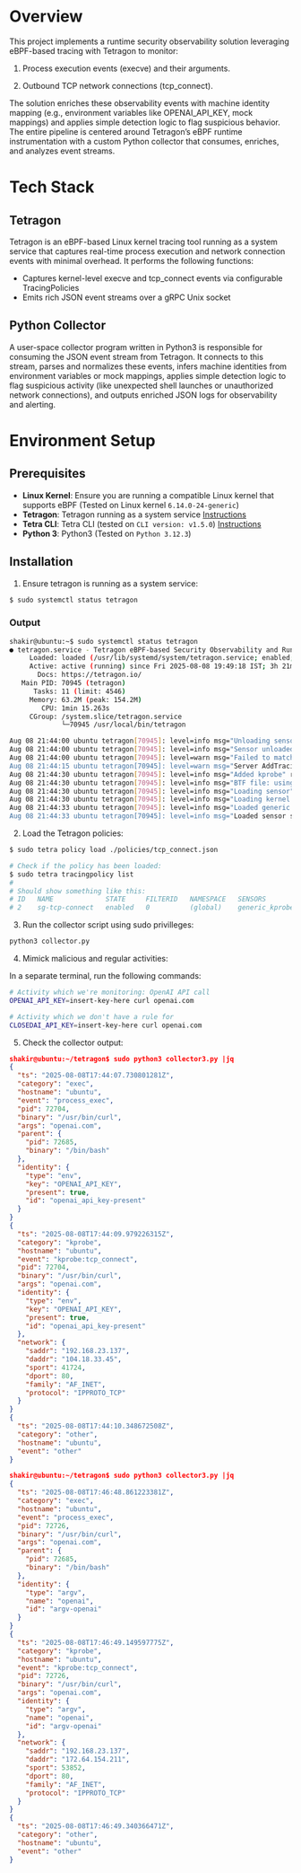 # Overview
This project implements a runtime security observability solution leveraging eBPF-based tracing with Tetragon to monitor:

 1. Process execution events (execve) and their arguments.

 2. Outbound TCP network connections (tcp_connect).

The solution enriches these observability events with machine identity mapping (e.g., environment variables like OPENAI_API_KEY, mock mappings) and applies simple detection logic to flag suspicious behavior. The entire pipeline is centered around Tetragon’s eBPF runtime instrumentation with a custom Python collector that consumes, enriches, and analyzes event streams.


# Tech Stack

## Tetragon

Tetragon is an eBPF-based Linux kernel tracing tool running as a system service that captures real-time process execution and network connection events with minimal overhead. It performs the following functions:

 - Captures kernel-level execve and tcp_connect events via configurable TracingPolicies
 - Emits rich JSON event streams over a gRPC Unix socket

## Python Collector

A user-space collector program written in Python3 is responsible for consuming the JSON event stream from Tetragon. It connects to this stream, parses and normalizes these events, infers machine identities from environment variables or mock mappings, applies simple detection logic to flag suspicious activity (like unexpected shell launches or unauthorized network connections), and outputs enriched JSON logs for observability and alerting.


# Environment Setup
## Prerequisites
- **Linux Kernel**: Ensure you are running a compatible Linux kernel that supports eBPF (Tested on Linux kernel `6.14.0-24-generic`)
- **Tetragon**: Tetragon running as a system service [Instructions](https://tetragon.io/docs/installation/package/)
- **Tetra CLI**: Tetra CLI (tested on `CLI version: v1.5.0`) [Instructions](https://tetragon.io/docs/installation/tetra-cli/)
- **Python 3**: Python3 (Tested on `Python 3.12.3`)

## Installation

1. Ensure tetragon is running as a system service:
```bash
$ sudo systemctl status tetragon
```
### Output
```bash
shakir@ubuntu:~$ sudo systemctl status tetragon
● tetragon.service - Tetragon eBPF-based Security Observability and Runtime Enforcement
     Loaded: loaded (/usr/lib/systemd/system/tetragon.service; enabled; preset: enabled)
     Active: active (running) since Fri 2025-08-08 19:49:18 IST; 3h 21min ago
       Docs: https://tetragon.io/
   Main PID: 70945 (tetragon)
      Tasks: 11 (limit: 4546)
     Memory: 63.2M (peak: 154.2M)
        CPU: 1min 15.263s
     CGroup: /system.slice/tetragon.service
             └─70945 /usr/local/bin/tetragon

Aug 08 21:44:00 ubuntu tetragon[70945]: level=info msg="Unloading sensor generic_kprobe"
Aug 08 21:44:00 ubuntu tetragon[70945]: level=info msg="Sensor unloaded" sensor=generic_kprobe maps-error=[]
Aug 08 21:44:00 ubuntu tetragon[70945]: level=warn msg="Failed to match id:1" error="getting entry from genericKprobeTable failed with: invalid>
Aug 08 21:44:15 ubuntu tetragon[70945]: level=warn msg="Server AddTracingPolicy request failed" error="validation failed: spec.kprobes[0].args[>
Aug 08 21:44:30 ubuntu tetragon[70945]: level=info msg="Added kprobe" return=false function=tcp_connect override=false
Aug 08 21:44:30 ubuntu tetragon[70945]: level=info msg="BTF file: using metadata file" metadata=/sys/kernel/btf/vmlinux
Aug 08 21:44:30 ubuntu tetragon[70945]: level=info msg="Loading sensor" name=generic_kprobe
Aug 08 21:44:30 ubuntu tetragon[70945]: level=info msg="Loading kernel version 6.14.6"
Aug 08 21:44:33 ubuntu tetragon[70945]: level=info msg="Loaded generic kprobe sensor: /usr/local/lib/tetragon/bpf/bpf_multi_kprobe_v612.o -> kp>
Aug 08 21:44:33 ubuntu tetragon[70945]: level=info msg="Loaded sensor successfully" sensor=generic_kprobe
```

2. Load the Tetragon policies:
```bash
$ sudo tetra policy load ./policies/tcp_connect.json
```
```bash
# Check if the policy has been loaded:
$ sudo tetra tracingpolicy list
#
# Should show something like this:
# ID   NAME             STATE     FILTERID   NAMESPACE   SENSORS          KERNELMEMORY   MODE
# 2    sg-tcp-connect   enabled   0          (global)    generic_kprobe   13.85 MB       enforce
```


3. Run the collector script using sudo privilleges:
```bash
python3 collector.py
```

4. Mimick malicious and regular activities:

In a separate terminal, run the following commands:

```bash
# Activity which we're monitoring: OpenAI API call
OPENAI_API_KEY=insert-key-here curl openai.com

# Activity which we don't have a rule for
CLOSEDAI_API_KEY=insert-key-here curl openai.com
```


5. Check the collector output:
```json
shakir@ubuntu:~/tetragon$ sudo python3 collector3.py |jq
{
  "ts": "2025-08-08T17:44:07.730801281Z",
  "category": "exec",
  "hostname": "ubuntu",
  "event": "process_exec",
  "pid": 72704,
  "binary": "/usr/bin/curl",
  "args": "openai.com",
  "parent": {
    "pid": 72685,
    "binary": "/bin/bash"
  },
  "identity": {
    "type": "env",
    "key": "OPENAI_API_KEY",
    "present": true,
    "id": "openai_api_key-present"
  }
}
{
  "ts": "2025-08-08T17:44:09.979226315Z",
  "category": "kprobe",
  "hostname": "ubuntu",
  "event": "kprobe:tcp_connect",
  "pid": 72704,
  "binary": "/usr/bin/curl",
  "args": "openai.com",
  "identity": {
    "type": "env",
    "key": "OPENAI_API_KEY",
    "present": true,
    "id": "openai_api_key-present"
  },
  "network": {
    "saddr": "192.168.23.137",
    "daddr": "104.18.33.45",
    "sport": 41724,
    "dport": 80,
    "family": "AF_INET",
    "protocol": "IPPROTO_TCP"
  }
}
{
  "ts": "2025-08-08T17:44:10.348672508Z",
  "category": "other",
  "hostname": "ubuntu",
  "event": "other"
}
```


```json
shakir@ubuntu:~/tetragon$ sudo python3 collector3.py |jq
{
  "ts": "2025-08-08T17:46:48.861223381Z",
  "category": "exec",
  "hostname": "ubuntu",
  "event": "process_exec",
  "pid": 72726,
  "binary": "/usr/bin/curl",
  "args": "openai.com",
  "parent": {
    "pid": 72685,
    "binary": "/bin/bash"
  },
  "identity": {
    "type": "argv",
    "name": "openai",
    "id": "argv-openai"
  }
}
{
  "ts": "2025-08-08T17:46:49.149597775Z",
  "category": "kprobe",
  "hostname": "ubuntu",
  "event": "kprobe:tcp_connect",
  "pid": 72726,
  "binary": "/usr/bin/curl",
  "args": "openai.com",
  "identity": {
    "type": "argv",
    "name": "openai",
    "id": "argv-openai"
  },
  "network": {
    "saddr": "192.168.23.137",
    "daddr": "172.64.154.211",
    "sport": 53852,
    "dport": 80,
    "family": "AF_INET",
    "protocol": "IPPROTO_TCP"
  }
}
{
  "ts": "2025-08-08T17:46:49.340366471Z",
  "category": "other",
  "hostname": "ubuntu",
  "event": "other"
}

```